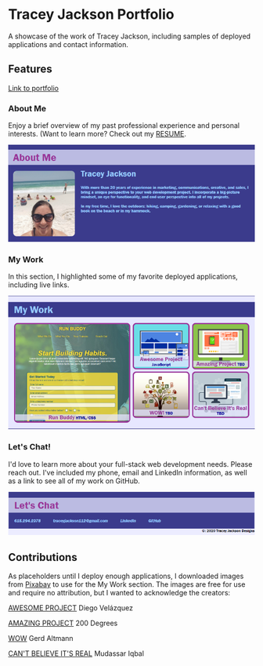 # Tracey Jackson Portfolio
A showcase of the work of Tracey Jackson, including samples of deployed applications and contact information.

## Features

[Link to portfolio](https://cjacktwil.github.io/tracey-jackson-portfolio/)

### About Me
Enjoy a brief overview of my past professional experience and personal interests. (Want to learn more? Check out my [RESUME](./assets/files/tjResume.pdf).

![image](./assets/images/about-me.png)
  
### My Work
In this section, I highlighted some of my favorite deployed applications, including live links.

![image](./assets/images/my-work.png)

### Let's Chat!
I'd love to learn more about your full-stack web development needs. Please reach out. I've included my phone, email and LinkedIn information, as well as a link to see all of my work on GitHub.

![image](./assets/images/contact-me.png)

## Contributions
As placeholders until I deploy enough applications, I downloaded images from [Pixabay](http://pixabay.com) to use for the My Work section. The images are free for use and require no attribution, but I wanted to acknowledge the creators:

[AWESOME PROJECT](https://pixabay.com/users/Templune-1493489/?utm_source=link-attribution&amp;utm_medium=referral&amp;utm_campaign=image&amp;utm_content=1622825) Diego Velázquez

[AMAZING PROJECT](https://pixabay.com/users/200degrees-2051452/?utm_source=link-attribution&amp;utm_medium=referral&amp;utm_campaign=image&amp;utm_content=1606962) 200 Degrees

[WOW](https://pixabay.com/users/geralt-9301/?utm_source=link-attribution&amp;utm_medium=referral&amp;utm_campaign=image&amp;utm_content=200795) Gerd Altmann

[CAN'T BELIEVE IT'S REAL](https://pixabay.com/users/kreatikar-8562930/?utm_source=link-attribution&amp;utm_medium=referral&amp;utm_campaign=image&amp;utm_content=3411373) Mudassar Iqbal
